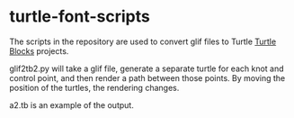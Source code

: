 # turtle-font-scripts

The scripts in the repository are used to convert glif files to Turtle
[Turtle Blocks](http://walterbender.github.io/turtleblocksjs) projects.


glif2tb2.py will take a glif file, generate a separate turtle for each
knot and control point, and then render a path between those
points. By moving the position of the turtles, the rendering changes.

a2.tb is an example of the output.
